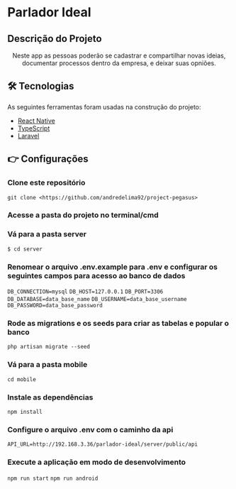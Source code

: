 # Parlador Ideal

## Descrição do Projeto
<p align="center">Neste app as pessoas poderão se cadastrar e compartilhar novas ideias, documentar processos dentro da empresa, e deixar suas opniões.</p>

## 🛠 Tecnologias

As seguintes ferramentas foram usadas na construção do projeto:

- [React Native](https://reactnative.dev/)
- [TypeScript](https://www.typescriptlang.org/)
- [Laravel](https://laravel.com/)


## 👉 Configurações

### Clone este repositório
``` git clone <https://github.com/andredelima92/project-pegasus> ```

### Acesse a pasta do projeto no terminal/cmd
### Vá para a pasta server
``` $ cd server ```

### Renomear o arquivo .env.example para .env e configurar os seguintes campos para acesso ao banco de dados
``` DB_CONNECTION=mysql ```
``` DB_HOST=127.0.0.1 ```
``` DB_PORT=3306 ```
``` DB_DATABASE=data_base_name ```
``` DB_USERNAME=data_base_username ```
``` DB_PASSWORD=data_base_password ```

### Rode as migrations e os seeds para criar as tabelas e popular o banco
``` php artisan migrate --seed ``` 

### Vá para a pasta mobile
``` cd mobile ```

### Instale as dependências
``` npm install ```

### Configure o arquivo .env com o caminho da api
``` API_URL=http://192.168.3.36/parlador-ideal/server/public/api ```

### Execute a aplicação em modo de desenvolvimento
``` npm run start ```
``` npm run android ```
